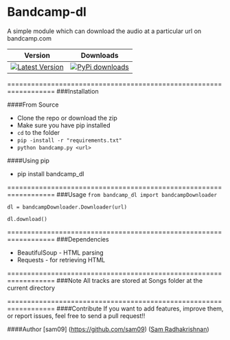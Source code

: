 # Bandcamp-dl

A simple module which can download the audio at a particular url on bandcamp.com


| Version | Downloads |
| --------| --------- |
 [![Latest Version](https://pypip.in/v/ImageScraper/badge.png)](https://pypi.python.org/pypi/bandcamp_dl/) |[![PyPi downloads](http://img.shields.io/badge/downloads-18k%20total-blue.svg)](https://pypi.python.org/pypi/bandcamp_dl)

==================================================================
###Installation

####From Source
* Clone the repo or download the zip
* Make sure you have pip installed
* `cd` to the folder
* `pip -install -r "requirements.txt"`
* `python bandcamp.py <url>`

####Using pip
* pip install bandcamp_dl

==================================================================
###Usage
`from bandcamp_dl import bandcampDownloader`

`dl = bandcampDownloader.Downloader(url)`

`dl.download()`

==================================================================
###Dependencies
* BeautifulSoup - HTML parsing
* Requests - for retrieving HTML

==================================================================
###Note
All tracks are stored at Songs folder at the current directory

==================================================================
####Contribute
If you want to add features, improve them, or report issues, feel free to send a pull request!!

####Author
[sam09] (https://github.com/sam09) ([Sam Radhakrishnan](https://twitter.com/sam_rk9))
